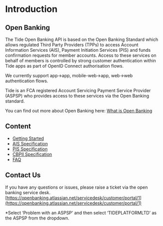 # Introduction

## Open Banking

The Tide Open Banking API is based on the Open Banking Standard which allows regulated Third Party Providers (TPPs) to access Account Information Services (AIS), Payment Initiation Services (PIS) and funds confirmation requests for member accounts. Access to these services on behalf of members is controlled by strong customer authentication within Tide apps as part of OpenID Connect authorisation flows. 

We currently support app->app, mobile-web->app, web->web authentication flows.

Tide is an FCA registered Account Servicing Payment Service Provider (ASPSP) who provides access to these services via the Open Banking standard. 

You can find out more about Open Banking here: [What is Open Banking](https://www.openbanking.org.uk/customers/what-is-open-banking/)

## Content
- [Getting Started](./70-getting-started.md)
- [AIS Specification](../swagger/tide-ais-schema.yaml)
- [PIS Specification](../swagger/tide-pis-schema.yaml)
- [CBPII Specification](../swagger/tide-cbpii-schema.yaml)
- [FAQ](../docs/Help/40-faqs.md)

## Contact Us

If you have any questions or issues, please raise a ticket via the open banking service desk. [https://openbanking.atlassian.net/servicedesk/customer/portal/1](https://openbanking.atlassian.net/servicedesk/customer/portal/1)

*Select ‘Problem with an ASPSP’ and then select ‘TIDEPLATFORMLTD’ as the ASPSP from the dropdown.
